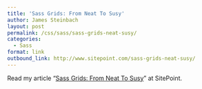 ```yaml
---
title: 'Sass Grids: From Neat To Susy'
author: James Steinbach
layout: post
permalink: /css/sass/sass-grids-neat-susy/
categories:
  - Sass
format: link
outbound_link: http://www.sitepoint.com/sass-grids-neat-susy/
---
```

Read my article &#8220;<a title="Sass Grids: From Neat To Susy" href="http://www.sitepoint.com/sass-grids-neat-susy/" target="_blank">Sass Grids: From Neat To Susy</a>&#8221; at SitePoint.
